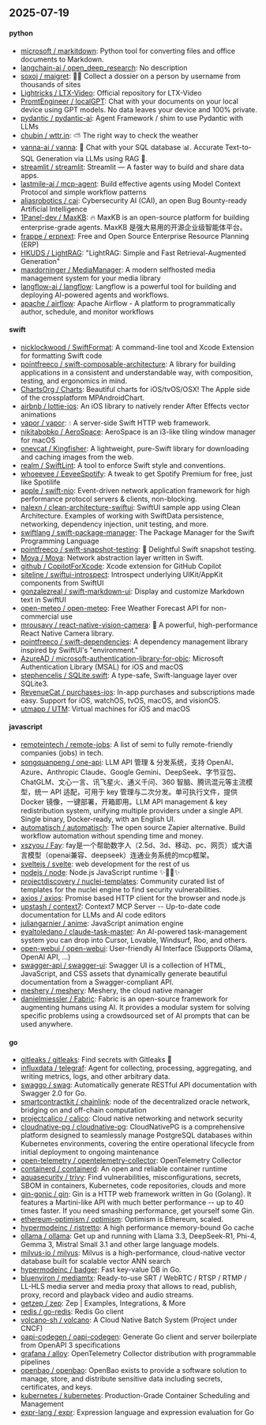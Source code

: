## 2025-07-19

#### python
* [microsoft / markitdown](https://github.com/microsoft/markitdown): Python tool for converting files and office documents to Markdown.
* [langchain-ai / open_deep_research](https://github.com/langchain-ai/open_deep_research): No description
* [soxoj / maigret](https://github.com/soxoj/maigret): 🕵️‍♂️ Collect a dossier on a person by username from thousands of sites
* [Lightricks / LTX-Video](https://github.com/Lightricks/LTX-Video): Official repository for LTX-Video
* [PromtEngineer / localGPT](https://github.com/PromtEngineer/localGPT): Chat with your documents on your local device using GPT models. No data leaves your device and 100% private.
* [pydantic / pydantic-ai](https://github.com/pydantic/pydantic-ai): Agent Framework / shim to use Pydantic with LLMs
* [chubin / wttr.in](https://github.com/chubin/wttr.in): ⛅ The right way to check the weather
* [vanna-ai / vanna](https://github.com/vanna-ai/vanna): 🤖 Chat with your SQL database 📊. Accurate Text-to-SQL Generation via LLMs using RAG 🔄.
* [streamlit / streamlit](https://github.com/streamlit/streamlit): Streamlit — A faster way to build and share data apps.
* [lastmile-ai / mcp-agent](https://github.com/lastmile-ai/mcp-agent): Build effective agents using Model Context Protocol and simple workflow patterns
* [aliasrobotics / cai](https://github.com/aliasrobotics/cai): Cybersecurity AI (CAI), an open Bug Bounty-ready Artificial Intelligence
* [1Panel-dev / MaxKB](https://github.com/1Panel-dev/MaxKB): 🔥 MaxKB is an open-source platform for building enterprise-grade agents. MaxKB 是强大易用的开源企业级智能体平台。
* [frappe / erpnext](https://github.com/frappe/erpnext): Free and Open Source Enterprise Resource Planning (ERP)
* [HKUDS / LightRAG](https://github.com/HKUDS/LightRAG): "LightRAG: Simple and Fast Retrieval-Augmented Generation"
* [maxdorninger / MediaManager](https://github.com/maxdorninger/MediaManager): A modern selfhosted media management system for your media library
* [langflow-ai / langflow](https://github.com/langflow-ai/langflow): Langflow is a powerful tool for building and deploying AI-powered agents and workflows.
* [apache / airflow](https://github.com/apache/airflow): Apache Airflow - A platform to programmatically author, schedule, and monitor workflows

#### swift
* [nicklockwood / SwiftFormat](https://github.com/nicklockwood/SwiftFormat): A command-line tool and Xcode Extension for formatting Swift code
* [pointfreeco / swift-composable-architecture](https://github.com/pointfreeco/swift-composable-architecture): A library for building applications in a consistent and understandable way, with composition, testing, and ergonomics in mind.
* [ChartsOrg / Charts](https://github.com/ChartsOrg/Charts): Beautiful charts for iOS/tvOS/OSX! The Apple side of the crossplatform MPAndroidChart.
* [airbnb / lottie-ios](https://github.com/airbnb/lottie-ios): An iOS library to natively render After Effects vector animations
* [vapor / vapor](https://github.com/vapor/vapor): 💧 A server-side Swift HTTP web framework.
* [nikitabobko / AeroSpace](https://github.com/nikitabobko/AeroSpace): AeroSpace is an i3-like tiling window manager for macOS
* [onevcat / Kingfisher](https://github.com/onevcat/Kingfisher): A lightweight, pure-Swift library for downloading and caching images from the web.
* [realm / SwiftLint](https://github.com/realm/SwiftLint): A tool to enforce Swift style and conventions.
* [whoeevee / EeveeSpotify](https://github.com/whoeevee/EeveeSpotify): A tweak to get Spotify Premium for free, just like Spotilife
* [apple / swift-nio](https://github.com/apple/swift-nio): Event-driven network application framework for high performance protocol servers & clients, non-blocking.
* [nalexn / clean-architecture-swiftui](https://github.com/nalexn/clean-architecture-swiftui): SwiftUI sample app using Clean Architecture. Examples of working with SwiftData persistence, networking, dependency injection, unit testing, and more.
* [swiftlang / swift-package-manager](https://github.com/swiftlang/swift-package-manager): The Package Manager for the Swift Programming Language
* [pointfreeco / swift-snapshot-testing](https://github.com/pointfreeco/swift-snapshot-testing): 📸 Delightful Swift snapshot testing.
* [Moya / Moya](https://github.com/Moya/Moya): Network abstraction layer written in Swift.
* [github / CopilotForXcode](https://github.com/github/CopilotForXcode): Xcode extension for GitHub Copilot
* [siteline / swiftui-introspect](https://github.com/siteline/swiftui-introspect): Introspect underlying UIKit/AppKit components from SwiftUI
* [gonzalezreal / swift-markdown-ui](https://github.com/gonzalezreal/swift-markdown-ui): Display and customize Markdown text in SwiftUI
* [open-meteo / open-meteo](https://github.com/open-meteo/open-meteo): Free Weather Forecast API for non-commercial use
* [mrousavy / react-native-vision-camera](https://github.com/mrousavy/react-native-vision-camera): 📸 A powerful, high-performance React Native Camera library.
* [pointfreeco / swift-dependencies](https://github.com/pointfreeco/swift-dependencies): A dependency management library inspired by SwiftUI's "environment."
* [AzureAD / microsoft-authentication-library-for-objc](https://github.com/AzureAD/microsoft-authentication-library-for-objc): Microsoft Authentication Library (MSAL) for iOS and macOS
* [stephencelis / SQLite.swift](https://github.com/stephencelis/SQLite.swift): A type-safe, Swift-language layer over SQLite3.
* [RevenueCat / purchases-ios](https://github.com/RevenueCat/purchases-ios): In-app purchases and subscriptions made easy. Support for iOS, watchOS, tvOS, macOS, and visionOS.
* [utmapp / UTM](https://github.com/utmapp/UTM): Virtual machines for iOS and macOS

#### javascript
* [remoteintech / remote-jobs](https://github.com/remoteintech/remote-jobs): A list of semi to fully remote-friendly companies (jobs) in tech.
* [songquanpeng / one-api](https://github.com/songquanpeng/one-api): LLM API 管理 & 分发系统，支持 OpenAI、Azure、Anthropic Claude、Google Gemini、DeepSeek、字节豆包、ChatGLM、文心一言、讯飞星火、通义千问、360 智脑、腾讯混元等主流模型，统一 API 适配，可用于 key 管理与二次分发。单可执行文件，提供 Docker 镜像，一键部署，开箱即用。LLM API management & key redistribution system, unifying multiple providers under a single API. Single binary, Docker-ready, with an English UI.
* [automatisch / automatisch](https://github.com/automatisch/automatisch): The open source Zapier alternative. Build workflow automation without spending time and money.
* [xszyou / Fay](https://github.com/xszyou/Fay): fay是一个帮助数字人（2.5d、3d、移动、pc、网页）或大语言模型（openai兼容、deepseek）连通业务系统的mcp框架。
* [sveltejs / svelte](https://github.com/sveltejs/svelte): web development for the rest of us
* [nodejs / node](https://github.com/nodejs/node): Node.js JavaScript runtime ✨🐢🚀✨
* [projectdiscovery / nuclei-templates](https://github.com/projectdiscovery/nuclei-templates): Community curated list of templates for the nuclei engine to find security vulnerabilities.
* [axios / axios](https://github.com/axios/axios): Promise based HTTP client for the browser and node.js
* [upstash / context7](https://github.com/upstash/context7): Context7 MCP Server -- Up-to-date code documentation for LLMs and AI code editors
* [juliangarnier / anime](https://github.com/juliangarnier/anime): JavaScript animation engine
* [eyaltoledano / claude-task-master](https://github.com/eyaltoledano/claude-task-master): An AI-powered task-management system you can drop into Cursor, Lovable, Windsurf, Roo, and others.
* [open-webui / open-webui](https://github.com/open-webui/open-webui): User-friendly AI Interface (Supports Ollama, OpenAI API, ...)
* [swagger-api / swagger-ui](https://github.com/swagger-api/swagger-ui): Swagger UI is a collection of HTML, JavaScript, and CSS assets that dynamically generate beautiful documentation from a Swagger-compliant API.
* [meshery / meshery](https://github.com/meshery/meshery): Meshery, the cloud native manager
* [danielmiessler / Fabric](https://github.com/danielmiessler/Fabric): Fabric is an open-source framework for augmenting humans using AI. It provides a modular system for solving specific problems using a crowdsourced set of AI prompts that can be used anywhere.

#### go
* [gitleaks / gitleaks](https://github.com/gitleaks/gitleaks): Find secrets with Gitleaks 🔑
* [influxdata / telegraf](https://github.com/influxdata/telegraf): Agent for collecting, processing, aggregating, and writing metrics, logs, and other arbitrary data.
* [swaggo / swag](https://github.com/swaggo/swag): Automatically generate RESTful API documentation with Swagger 2.0 for Go.
* [smartcontractkit / chainlink](https://github.com/smartcontractkit/chainlink): node of the decentralized oracle network, bridging on and off-chain computation
* [projectcalico / calico](https://github.com/projectcalico/calico): Cloud native networking and network security
* [cloudnative-pg / cloudnative-pg](https://github.com/cloudnative-pg/cloudnative-pg): CloudNativePG is a comprehensive platform designed to seamlessly manage PostgreSQL databases within Kubernetes environments, covering the entire operational lifecycle from initial deployment to ongoing maintenance
* [open-telemetry / opentelemetry-collector](https://github.com/open-telemetry/opentelemetry-collector): OpenTelemetry Collector
* [containerd / containerd](https://github.com/containerd/containerd): An open and reliable container runtime
* [aquasecurity / trivy](https://github.com/aquasecurity/trivy): Find vulnerabilities, misconfigurations, secrets, SBOM in containers, Kubernetes, code repositories, clouds and more
* [gin-gonic / gin](https://github.com/gin-gonic/gin): Gin is a HTTP web framework written in Go (Golang). It features a Martini-like API with much better performance -- up to 40 times faster. If you need smashing performance, get yourself some Gin.
* [ethereum-optimism / optimism](https://github.com/ethereum-optimism/optimism): Optimism is Ethereum, scaled.
* [hypermodeinc / ristretto](https://github.com/hypermodeinc/ristretto): A high performance memory-bound Go cache
* [ollama / ollama](https://github.com/ollama/ollama): Get up and running with Llama 3.3, DeepSeek-R1, Phi-4, Gemma 3, Mistral Small 3.1 and other large language models.
* [milvus-io / milvus](https://github.com/milvus-io/milvus): Milvus is a high-performance, cloud-native vector database built for scalable vector ANN search
* [hypermodeinc / badger](https://github.com/hypermodeinc/badger): Fast key-value DB in Go.
* [bluenviron / mediamtx](https://github.com/bluenviron/mediamtx): Ready-to-use SRT / WebRTC / RTSP / RTMP / LL-HLS media server and media proxy that allows to read, publish, proxy, record and playback video and audio streams.
* [getzep / zep](https://github.com/getzep/zep): Zep | Examples, Integrations, & More
* [redis / go-redis](https://github.com/redis/go-redis): Redis Go client
* [volcano-sh / volcano](https://github.com/volcano-sh/volcano): A Cloud Native Batch System (Project under CNCF)
* [oapi-codegen / oapi-codegen](https://github.com/oapi-codegen/oapi-codegen): Generate Go client and server boilerplate from OpenAPI 3 specifications
* [grafana / alloy](https://github.com/grafana/alloy): OpenTelemetry Collector distribution with programmable pipelines
* [openbao / openbao](https://github.com/openbao/openbao): OpenBao exists to provide a software solution to manage, store, and distribute sensitive data including secrets, certificates, and keys.
* [kubernetes / kubernetes](https://github.com/kubernetes/kubernetes): Production-Grade Container Scheduling and Management
* [expr-lang / expr](https://github.com/expr-lang/expr): Expression language and expression evaluation for Go
